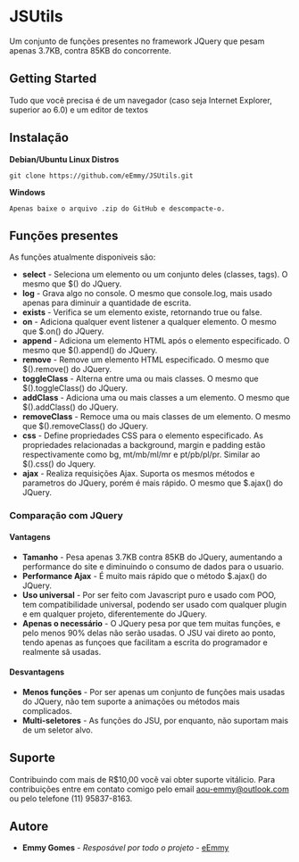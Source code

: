 # JSUtils
Um conjunto de funções presentes no framework JQuery que pesam apenas 3.7KB, contra 85KB do concorrente.

## Getting Started
Tudo que você precisa é de um navegador (caso seja Internet Explorer, superior ao 6.0) e um editor de textos

## Instalação
**Debian/Ubuntu Linux Distros**
```
git clone https://github.com/eEmmy/JSUtils.git
```

**Windows**
```
Apenas baixe o arquivo .zip do GitHub e descompacte-o.
```

## Funções presentes
As funções atualmente disponiveis são:

+ **select** - Seleciona um elemento ou um conjunto deles (classes, tags). O mesmo que $() do JQuery.
+ **log** - Grava algo no console. O mesmo que console.log, mais usado apenas para diminuir a quantidade de escrita.
+ **exists** - Verifica se um elemento existe, retornando true ou false.
+ **on** - Adiciona qualquer event listener a qualquer elemento. O mesmo que $.on() do JQuery.
+ **append** - Adiciona um elemento HTML após o elemento especificado. O mesmo que $().append() do JQuery.
+ **remove** - Remove um elemento HTML especificado. O mesmo que $().remove() do JQuery.
+ **toggleClass** - Alterna entre uma ou mais classes. O mesmo que $().toggleClass() do JQuery.
+ **addClass** - Adiciona uma ou mais classes a um elemento. O mesmo que $().addClass() do JQuery.
+ **removeClass** - Remoce uma ou mais classes de um elemento. O mesmo que $().removeClass() do JQuery. 
+ **css** - Define propriedades CSS para o elemento especificado. As propriedades relacionadas a background, margin e padding estão respectivamente como bg, mt/mb/ml/mr e pt/pb/pl/pr. Similar ao $().css() do Jquery.
+ **ajax** - Realiza requisições Ajax. Suporta os mesmos métodos e parametros do JQuery, porém é mais rápido. O mesmo que $.ajax() do JQuery.

### Comparação com JQuery
#### Vantagens
+ **Tamanho** - Pesa apenas 3.7KB contra 85KB do JQuery, aumentando a performance do site e diminuindo o consumo de dados para o usuario.
+ **Performance Ajax** - É muito mais rápido que o método $.ajax() do JQuery.
+ **Uso universal** - Por ser feito com Javascript puro e usado com POO, tem compatibilidade universal, podendo ser usado com qualquer plugin e em qualquer projeto, diferentemente do JQuery.
+ **Apenas o necessário** - O JQuery pesa por que tem muitas funções, e pelo menos 90% delas não serão usadas. O JSU vai direto ao ponto, tendo apenas as funçoes que facilitam a escrita do programador e realmente sã usadas.

#### Desvantagens
+ **Menos funções** - Por ser apenas um conjunto de funções mais usadas do JQuery, não tem suporte a animações ou métodos mais complicados.
+ **Multi-seletores** - As funções do JSU, por enquanto, não suportam mais de um seletor alvo.

## Suporte
Contribuindo com mais de R$10,00 você vai obter suporte vitálicio. Para contribuições entre em contato comigo pelo email aou-emmy@outlook.com ou pelo telefone (11) 95837-8163.

## Autore
* **Emmy Gomes** - *Resposável por todo o projeto* - [eEmmy](https://github.com/eEmmy/)
